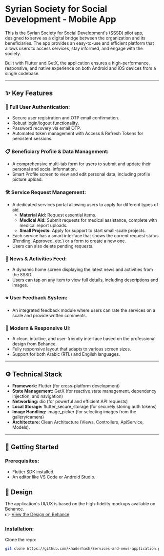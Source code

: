 # Syrian Society for Social Development - Mobile App

This is the Syrian Society for Social Development's (SSSD) pilot app, designed to serve as a digital bridge between the organization and its beneficiaries. The app provides an easy-to-use and efficient platform that allows users to access services, stay informed, and engage with the society.

Built with Flutter and GetX, the application ensures a high-performance, responsive, and native experience on both Android and iOS devices from a single codebase.

---

## ✨ Key Features

### 👤 Full User Authentication:
- Secure user registration and OTP email confirmation.  
- Robust login/logout functionality.  
- Password recovery via email OTP.  
- Automated token management with Access & Refresh Tokens for persistent sessions.  

### 📋 Beneficiary Profile & Data Management:
- A comprehensive multi-tab form for users to submit and update their personal and social information.  
- Smart Profile screen to view and edit personal data, including profile picture upload.  

### 🛠️ Service Request Management:
- A dedicated services portal allowing users to apply for different types of aid.  
  - **Material Aid:** Request essential items.  
  - **Medical Aid:** Submit requests for medical assistance, complete with medical report uploads.  
  - **Small Projects:** Apply for support to start small-scale projects.  
- Each service has a smart interface that shows the current request status (Pending, Approved, etc.) or a form to create a new one.  
- Users can also delete pending requests.  

### 📰 News & Activities Feed:
- A dynamic home screen displaying the latest news and activities from the SSSD.  
- Users can tap on any item to view full details, including descriptions and images.  

### ⭐ User Feedback System:
- An integrated feedback module where users can rate the services on a scale and provide written comments.  

### 📱 Modern & Responsive UI:
- A clean, intuitive, and user-friendly interface based on the professional design from Behance.  
- Fully responsive layout that adapts to various screen sizes.  
- Support for both Arabic (RTL) and English languages.  

---

## ⚙️ Technical Stack
- **Framework:** Flutter (for cross-platform development)  
- **State Management:** GetX (for reactive state management, dependency injection, and navigation)  
- **Networking:** dio (for powerful and efficient API requests)  
- **Local Storage:** flutter_secure_storage (for securely storing auth tokens)  
- **Image Handling:** image_picker (for selecting images from the gallery/camera)  
- **Architecture:** Clean Architecture (Views, Controllers, ApiService, Models).  

---

## 🚀 Getting Started
### Prerequisites:
- Flutter SDK installed.  
- An editor like VS Code or Android Studio.  
  


## 🎨 Design
The application's UI/UX is based on the high-fidelity mockups available on Behance.  
👉 [View the Design on Behance](https://www.behance.net/gallery/234016133/Syrian-society-for-social-development)  


### Installation:
Clone the repo:
```sh
git clone https://github.com/khaderhash/Services-and-news-application.git


